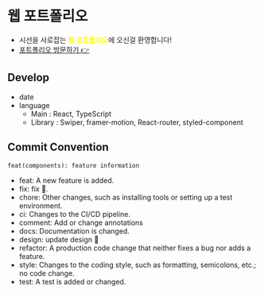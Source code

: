 # 웹 포트폴리오

- 시선을 사로잡는 <strong style="color:yellow">웹 포트폴리오</strong>에 오신걸 환영합니다!
- [포트폴리오 방문하기 👉](https://www.yuziwoo.com)

## Develop

- date
- language
  - Main : React, TypeScript
  - Library : Swiper, framer-motion, React-router, styled-component

## Commit Convention
```
feat(components): feature information
```

- feat: A new feature is added.
- fix: fix 🐞.
- chore: Other changes, such as installing tools or setting up a test environment.
- ci: Changes to the CI/CD pipeline.
- comment: Add or change annotations
- docs: Documentation is changed.
- design: update design 🎨
- refactor: A production code change that neither fixes a bug nor adds a feature.
- style: Changes to the coding style, such as formatting, semicolons, etc.; no code change.
- test: A test is added or changed.

